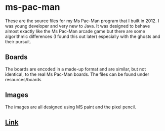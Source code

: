 # ms-pac-man
These are the source files for my Ms Pac-Man program that I built in 2012.
I was young developer and very new to Java.
It was designed to behave almost exactly like the Ms Pac-Man arcade game but there are some algorithmic differences (I found this out later) especially with the ghosts and their pursuit.

## Boards
The boards are encoded in a made-up format and are similar, but not identical, to the real Ms Pac-Man boards.
The files can be found under resources/boards

## Images
The images are all designed using MS paint and the pixel pencil.

## [Link](mspac-man.webs.com)
